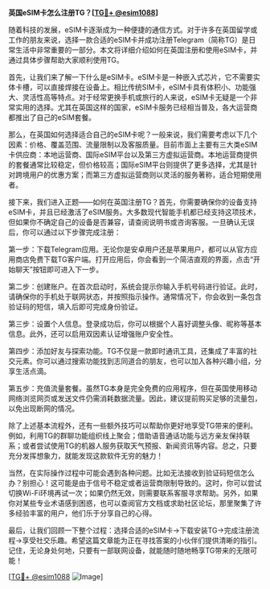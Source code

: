 **英国eSIM卡怎么注册TG？[[TG💪+ @esim1088](https://t.me/s/esim1088)]**

随着科技的发展，eSIM卡逐渐成为一种便捷的通信方式。对于许多在英国留学或工作的朋友来说，选择一款合适的eSIM卡并成功注册Telegram（简称TG）是日常生活中非常重要的一部分。本文将详细介绍如何在英国注册和使用eSIM卡，并通过具体步骤帮助大家顺利使用TG。

首先，让我们来了解一下什么是eSIM卡。eSIM卡是一种嵌入式芯片，它不需要实体卡槽，可以直接焊接在设备上。相比传统SIM卡，eSIM卡具有体积小、功能强大、灵活性高等特点。对于经常更换手机或旅行的人来说，eSIM卡无疑是一个非常实用的选择。尤其在英国这样的国家，eSIM卡服务已经相当普及，各大运营商都推出了自己的eSIM套餐。

那么，在英国如何选择适合自己的eSIM卡呢？一般来说，我们需要考虑以下几个因素：价格、覆盖范围、流量限制以及客服质量。目前市面上主要有三大类eSIM卡供应商：本地运营商、国际eSIM平台以及第三方虚拟运营商。本地运营商提供的套餐通常比较稳定，但价格较高；国际eSIM平台则提供了更多选择，尤其是针对跨境用户的优惠方案；而第三方虚拟运营商则以灵活的服务著称，适合短期使用者。

接下来，我们进入正题——如何在英国注册TG？首先，你需要确保你的设备支持eSIM卡，并且已经激活了eSIM服务。大多数现代智能手机都已经支持这项技术，但如果你不确定自己的设备是否兼容，请查阅说明书或咨询客服。一旦确认无误后，你可以通过以下步骤完成注册：

第一步：下载Telegram应用。无论你是安卓用户还是苹果用户，都可以从官方应用商店免费下载TG客户端。打开应用后，你会看到一个简洁直观的界面，点击“开始聊天”按钮即可进入下一步。

第二步：创建账户。在首次启动时，系统会提示你输入手机号码进行验证。此时，请确保你的手机处于联网状态，并按照指示操作。通常情况下，你会收到一条包含验证码的短信，填入后即可完成身份验证。

第三步：设置个人信息。登录成功后，你可以根据个人喜好调整头像、昵称等基本信息。此外，还可以启用双因素认证增强账户安全性。

第四步：添加好友与探索功能。TG不仅是一款即时通讯工具，还集成了丰富的社交元素。你可以通过搜索功能找到志同道合的朋友，也可以加入各种兴趣小组，分享生活点滴。

第五步：充值流量套餐。虽然TG本身是完全免费的应用程序，但在英国使用移动网络浏览网页或发送文件仍需消耗数据流量。因此，建议提前购买足够的流量包，以免出现断网的情况。

除了上述基本流程外，还有一些额外技巧可以帮助你更好地享受TG带来的便利。例如，利用TG的群聊功能组织线上聚会；借助语音通话功能与远方亲友保持联系；或者尝试使用TG的机器人服务获取天气预报、新闻资讯等内容。总之，只要充分发挥想象力，就能发现这款软件无穷的魅力！

当然，在实际操作过程中可能会遇到各种问题。比如无法接收到验证码短信怎么办？别担心！这可能是由于信号不稳定或者运营商限制导致的。这时，你可以尝试切换Wi-Fi环境再试一次；如果仍然无效，则需要联系客服寻求帮助。另外，如果你对某些专业术语感到困惑，也可以查阅官方文档或求助社区论坛，那里聚集了许多经验丰富的用户，他们乐于分享自己的心得。

最后，让我们回顾一下整个过程：选择合适的eSIM卡→下载安装TG→完成注册流程→享受社交乐趣。希望这篇文章能为正在寻找答案的小伙伴们提供清晰的指引。记住，无论身处何地，只要有一部联网设备，就能随时随地畅享TG带来的无限可能！

[[TG💪+ @esim1088](https://t.me/s/esim1088) ![Image](https://i.postimg.cc/4NQfJmqS/Snipaste-2025-05-13-00-14-12.png)]